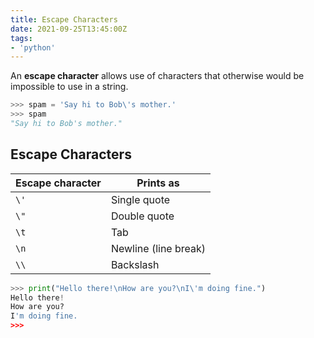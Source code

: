 ```yaml
---
title: Escape Characters
date: 2021-09-25T13:45:00Z
tags:
- 'python'
---
```


An **escape character** allows use of characters that otherwise would be
impossible to use in a string.

```python
>>> spam = 'Say hi to Bob\'s mother.'
>>> spam
"Say hi to Bob's mother."
```

## Escape Characters

| Escape character | Prints as            |
|------------------|----------------------|
| `\'`             | Single quote         |
| `\"`             | Double quote         |
| `\t`             | Tab                  |
| `\n`             | Newline (line break) |
| `\\`             | Backslash            |

```python
>>> print("Hello there!\nHow are you?\nI\'m doing fine.")
Hello there!
How are you?
I'm doing fine.
>>>
```
